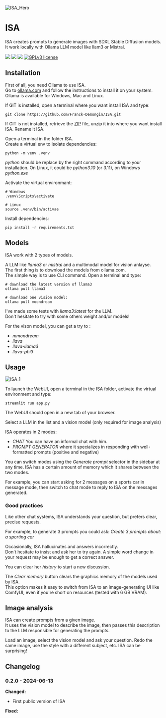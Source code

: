 ![ISA_Hero](https://github.com/Franck-Demongin/ISA/assets/54265936/0836dded-3272-4ddf-abff-3e1b13dda044)

# ISA
ISA creates prompts to generate images with SDXL Stable Diffusion models.
It work locally with Ollama LLM model like llam3 or Mistral. 

<img src="https://img.shields.io/badge/Python-3.10-blue" /> <img src="https://img.shields.io/badge/Ollama-orange" /> <img src="https://img.shields.io/badge/Streamlit-blue" /> [![GPLv3 license](https://img.shields.io/badge/License-GPLv3-blue.svg)](http://perso.crans.org/besson/LICENSE.html)

## Installation

First of all, you need Ollama to use ISA.  
Go to [ollama.com](https://ollama.com/) and follow the instructions to install it on your system. Ollama is available for Windows, Mac and Linux.

If GIT is installed, open a terminal where you want install ISA and type: 
```:bash
git clone https://github.com/Franck-Demongin/ISA.git
```

If GIT is not installed, retrieve the [ZIP](https://github.com/Franck-Demongin/ISA/archive/refs/heads/main.zip) file, unzip it into where you want install ISA. Rename it ISA.

Open a terminal in the folder ISA.  
Create a virtual env to isolate dependencies:
```:bash
python -m venv .venv
```
_python_ should be replace by the right command according to your installation. On Linux, it could be _python3.10_ (or 3.11), on Windows _python.exe_

Activate the virtual environmant:
```:bash
# Windows
.venv\Scripts\activate

# Linux
source .venv/bin/activae
```
Install dependencies:
```:bash
pip install -r requirements.txt
```

## Models

ISA work with 2 types of models. 

A LLM like _llama3_ or _mistral_ and a multimodal model for vision anlayse.  
The first thing is to download the models from ollama.com.  
The simple way is to use CLI command. Open a terminal and type:
```:bash
# download the latest version of llama3
ollama pull llama3

# download one vision model:
ollama pull moondream
```
I've made some tests with _llama3:latest_ for the LLM.  
Don't hesitate to try with some others weight and/or models!

For the vison model, you can get a try to :
- _mmondream_
- _llava_
- _llava-llama3_
- _llava-phi3_

## Usage

![ISA_1](https://github.com/Franck-Demongin/ISA/assets/54265936/dc90a7fa-7946-4983-bcd5-e6d877ed25cb)

To launch the WebUI, open a terminal in the ISA folder, activate the virtual environment and type:
```:bash
streamlit run app.py
```
The WebUI should open in a new tab of your browser.

Select a LLM in the list and a vision model (only required for image analysis)

ISA operates in 2 modes:
- _CHAT_ You can have an informal chat with him.
- _PROMPT GENERATOR_ where it specializes in responding with well-formatted prompts (positive and negative)

You can switch modes using the _Generate prompt_ selector in the sidebar at any time. ISA has a certain amount of memory which it shares between the two modes.  

For example, you can start asking for 2 messages on a sports car in message mode, then switch to chat mode to reply to ISA on the messages generated.

### Good practices

Like other chat systems, ISA understands your question, but prefers clear, precise requests.

For example, to generate 3 prompts you could ask:
_Create 3 prompts about: a sporting car_

Occasionally, ISA hallucinates and answers incorrectly.  
Don't hesitate to insist and ask her to try again. A simple word change in your request may be enough to get a correct answer.

You can clear her _history_ to start a new discussion.

The _Clear memory_ button clears the graphics memory of the models used by ISA.  
This option makes it easy to switch from ISA to an image-generating UI like ComfyUI, even if you're short on resources (tested with 6 GB VRAM). 

## Image analysis

ISA can create prompts from a given image.  
It uses the vision model to describe the image, then passes this description to the LLM responsible for generating the prompts.

Load an image, select the vision model and ask your question. Redo the same image, use the style with a different subject, etc. ISA can be surprising!

## Changelog

### 0.2.0 - 2024-06-13
__Changed:__
- First public version of ISA

__Fixed:__
